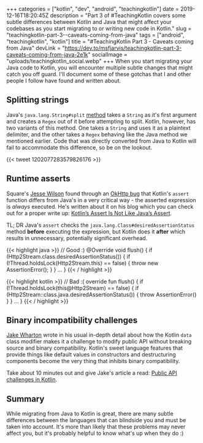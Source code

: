 +++
categories = ["kotlin", "dev", "android", "teachingkotlin"]
date = 2019-12-16T18:20:45Z
description = "Part 3 of #TeachingKotlin covers some subtle differences between Kotlin and Java that might affect your codebases as you start migrating to or writing new code in Kotlin."
slug = "teachingkotlin-part-3--caveats-coming-from-java"
tags = ["android", "teachingkotlin", "kotlin"]
title = "#TeachingKotlin Part 3 - Caveats coming from Java"
devLink = "https://dev.to/msfjarvis/teachingkotlin-part-3-caveats-coming-from-java-2e1k"
socialImage = "uploads/teachingkotlin_social.webp"
+++
When you start migrating your Java code to Kotlin, you will encounter multiple subtle changes that might catch you off guard. I'll document some of these gotchas that I and other people I follow have found and written about.

## Splitting strings

Java's `java.lang.String#split` [method](https://docs.oracle.com/javase/8/docs/api/java/lang/String.html#split-java.lang.String-) takes a `String` as it's first argument and creates a `Regex` out of it before attempting to split. Kotlin, however, has two variants of this method. One takes a `String` and uses it as a plaintext delimiter, and the other takes a `Regex` behaving like the Java method we mentioned earlier. Code that was directly converted from Java to Kotlin will fail to accommodate this difference, so be on the lookout.

{{< tweet 1202077283579826176 >}}

## Runtime asserts

Square's [Jesse Wilson](https://twitter.com/jessewilson) found through an [OkHttp bug](https://github.com/square/okhttp/issues/5586) that Kotlin's `assert` function differs from Java's in a very critical way - the asserted expression is *always* executed. He's written about it on his blog which you can check out for a proper write up: [Kotlin’s Assert Is Not Like Java’s Assert](https://publicobject.com/2019/11/18/kotlins-assert-is-not-like-javas-assert/).

TL; DR Java's `assert` checks the `java.lang.Class#desiredAssertionStatus` method **before** executing the expression, but Kotlin does it **after** which results in unnecessary, potentially significant overhead.

{{< highlight java >}}
// Good :)
@Override void flush() {
  if (Http2Stream.class.desiredAssertionStatus()) {
    if (!Thread.holdsLock(Http2Stream.this) == false) {
      throw new AssertionError();
    }
  }
  ...
}
{{< / highlight >}}

{{< highlight kotlin >}}
// Bad :(
override fun flush() {
  if (!Thread.holdsLock(this@Http2Stream) == false) {
    if (Http2Stream::class.java.desiredAssertionStatus()) {
      throw AssertionError()
    }
  }
  ...
}
{{< / highlight >}}

## Binary incompatibility challenges

[Jake Wharton](https://twitter.com/JakeWharton) wrote in his usual in-depth detail about how the Kotlin `data` class modifier makes it a challenge to modify public API without breaking source and binary compatibility. Kotlin's sweet language features that provide things like default values in constructors and destructuring components become the very thing that inhibits binary compatibility.

Take about 10 minutes out and give Jake's article a read: [Public API challenges in Kotlin](https://jakewharton.com/public-api-challenges-in-kotlin/).

## Summary

While migrating from Java to Kotlin is great, there are many subtle differences between the languages that can blindside you and must be taken into account. It's more than likely that these problems may never affect you, but it's probably helpful to know what's up when they do :)